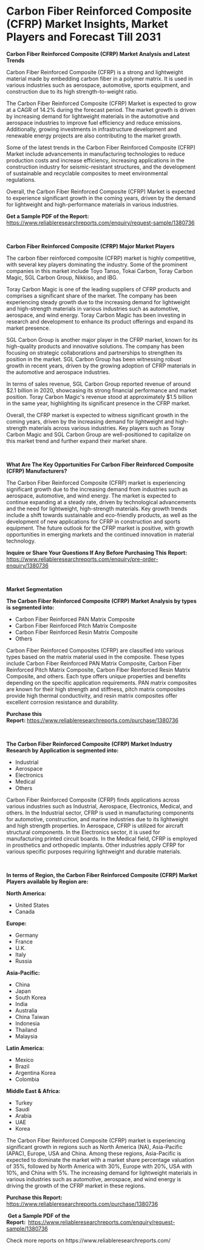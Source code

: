 <p><h1>Carbon Fiber Reinforced Composite (CFRP) Market Insights, Market Players and Forecast Till 2031</h1></p><p><strong>Carbon Fiber Reinforced Composite (CFRP) Market Analysis and Latest Trends</strong></p>
<p><p>Carbon Fiber Reinforced Composite (CFRP) is a strong and lightweight material made by embedding carbon fiber in a polymer matrix. It is used in various industries such as aerospace, automotive, sports equipment, and construction due to its high strength-to-weight ratio.</p><p>The Carbon Fiber Reinforced Composite (CFRP) Market is expected to grow at a CAGR of 14.2% during the forecast period. The market growth is driven by increasing demand for lightweight materials in the automotive and aerospace industries to improve fuel efficiency and reduce emissions. Additionally, growing investments in infrastructure development and renewable energy projects are also contributing to the market growth.</p><p>Some of the latest trends in the Carbon Fiber Reinforced Composite (CFRP) Market include advancements in manufacturing technologies to reduce production costs and increase efficiency, increasing applications in the construction industry for seismic-resistant structures, and the development of sustainable and recyclable composites to meet environmental regulations.</p><p>Overall, the Carbon Fiber Reinforced Composite (CFRP) Market is expected to experience significant growth in the coming years, driven by the demand for lightweight and high-performance materials in various industries.</p></p>
<p><strong>Get a Sample PDF of the Report:&nbsp;</strong> <a href="https://www.reliableresearchreports.com/enquiry/request-sample/1380736">https://www.reliableresearchreports.com/enquiry/request-sample/1380736</a></p>
<p>&nbsp;</p>
<p><strong>Carbon Fiber Reinforced Composite (CFRP) Major Market Players</strong></p>
<p><p>The carbon fiber reinforced composite (CFRP) market is highly competitive, with several key players dominating the industry. Some of the prominent companies in this market include Toyo Tanso, Tokai Carbon, Toray Carbon Magic, SGL Carbon Group, Nikkiso, and IBG.</p><p>Toray Carbon Magic is one of the leading suppliers of CFRP products and comprises a significant share of the market. The company has been experiencing steady growth due to the increasing demand for lightweight and high-strength materials in various industries such as automotive, aerospace, and wind energy. Toray Carbon Magic has been investing in research and development to enhance its product offerings and expand its market presence.</p><p>SGL Carbon Group is another major player in the CFRP market, known for its high-quality products and innovative solutions. The company has been focusing on strategic collaborations and partnerships to strengthen its position in the market. SGL Carbon Group has been witnessing robust growth in recent years, driven by the growing adoption of CFRP materials in the automotive and aerospace industries.</p><p>In terms of sales revenue, SGL Carbon Group reported revenue of around $2.1 billion in 2020, showcasing its strong financial performance and market position. Toray Carbon Magic's revenue stood at approximately $1.5 billion in the same year, highlighting its significant presence in the CFRP market.</p><p>Overall, the CFRP market is expected to witness significant growth in the coming years, driven by the increasing demand for lightweight and high-strength materials across various industries. Key players such as Toray Carbon Magic and SGL Carbon Group are well-positioned to capitalize on this market trend and further expand their market share.</p></p>
<p>&nbsp;</p>
<p><strong>What Are The Key Opportunities For Carbon Fiber Reinforced Composite (CFRP) Manufacturers?</strong></p>
<p><p>The Carbon Fiber Reinforced Composite (CFRP) market is experiencing significant growth due to the increasing demand from industries such as aerospace, automotive, and wind energy. The market is expected to continue expanding at a steady rate, driven by technological advancements and the need for lightweight, high-strength materials. Key growth trends include a shift towards sustainable and eco-friendly products, as well as the development of new applications for CFRP in construction and sports equipment. The future outlook for the CFRP market is positive, with growth opportunities in emerging markets and the continued innovation in material technology.</p></p>
<p><strong>Inquire or Share Your Questions If Any Before Purchasing This Report:</strong> <a href="https://www.reliableresearchreports.com/enquiry/pre-order-enquiry/1380736">https://www.reliableresearchreports.com/enquiry/pre-order-enquiry/1380736</a></p>
<p>&nbsp;</p>
<p><strong>Market Segmentation</strong></p>
<p><strong>The Carbon Fiber Reinforced Composite (CFRP) Market Analysis by types is segmented into:</strong></p>
<p><ul><li>Carbon Fiber Reinforced PAN Matrix Composite</li><li>Carbon Fiber Reinforced Pitch Matrix Composite</li><li>Carbon Fiber Reinforced Resin Matrix Composite</li><li>Others</li></ul></p>
<p><p>Carbon Fiber Reinforced Composites (CFRP) are classified into various types based on the matrix material used in the composite. These types include Carbon Fiber Reinforced PAN Matrix Composite, Carbon Fiber Reinforced Pitch Matrix Composite, Carbon Fiber Reinforced Resin Matrix Composite, and others. Each type offers unique properties and benefits depending on the specific application requirements. PAN matrix composites are known for their high strength and stiffness, pitch matrix composites provide high thermal conductivity, and resin matrix composites offer excellent corrosion resistance and durability.</p></p>
<p><strong>Purchase this Report:&nbsp;</strong><a href="https://www.reliableresearchreports.com/purchase/1380736">https://www.reliableresearchreports.com/purchase/1380736</a></p>
<p>&nbsp;</p>
<p><strong>The Carbon Fiber Reinforced Composite (CFRP) Market Industry Research by Application is segmented into:</strong></p>
<p><ul><li>Industrial</li><li>Aerospace</li><li>Electronics</li><li>Medical</li><li>Others</li></ul></p>
<p><p>Carbon Fiber Reinforced Composite (CFRP) finds applications across various industries such as Industrial, Aerospace, Electronics, Medical, and others. In the Industrial sector, CFRP is used in manufacturing components for automotive, construction, and marine industries due to its lightweight and high strength properties. In Aerospace, CFRP is utilized for aircraft structural components. In the Electronics sector, it is used for manufacturing printed circuit boards. In the Medical field, CFRP is employed in prosthetics and orthopedic implants. Other industries apply CFRP for various specific purposes requiring lightweight and durable materials.</p></p>
<p>&nbsp;</p>
<p><strong>In terms of Region, the Carbon Fiber Reinforced Composite (CFRP) Market Players available by Region are:</strong></p>
<p>
    <p> <strong> North America: </strong>
        <ul>
            <li>United States</li>
            <li>Canada</li>
        </ul>
        </p> 
    <p> <strong> Europe: </strong>
        <ul>
            <li>Germany</li>
            <li>France</li>
            <li>U.K.</li>
            <li>Italy</li>
            <li>Russia</li>
        </ul>
        </p> 
    <p> <strong> Asia-Pacific: </strong>
        <ul>
            <li>China</li>
            <li>Japan</li>
            <li>South Korea</li>
            <li>India</li>
            <li>Australia</li>
            <li>China Taiwan</li>
            <li>Indonesia</li>
            <li>Thailand</li>
            <li>Malaysia</li>
        </ul>
        </p> 
    <p> <strong> Latin America: </strong>
        <ul>
            <li>Mexico</li>
            <li>Brazil</li>
            <li>Argentina Korea</li>
            <li>Colombia</li>
        </ul>
        </p> 
    <p> <strong> Middle East & Africa: </strong>
        <ul>
            <li>Turkey</li>
            <li>Saudi</li>
            <li>Arabia</li>
            <li>UAE</li>
            <li>Korea</li>
        </ul>
    </p>
    </p>
<p><p>The Carbon Fiber Reinforced Composite (CFRP) market is experiencing significant growth in regions such as North America (NA), Asia-Pacific (APAC), Europe, USA and China. Among these regions, Asia-Pacific is expected to dominate the market with a market share percentage valuation of 35%, followed by North America with 30%, Europe with 20%, USA with 10%, and China with 5%. The increasing demand for lightweight materials in various industries such as automotive, aerospace, and wind energy is driving the growth of the CFRP market in these regions.</p></p>
<p><strong>Purchase this Report: </strong><a href="https://www.reliableresearchreports.com/purchase/1380736">https://www.reliableresearchreports.com/purchase/1380736</a></p>
<p>&nbsp;<strong>Get a Sample PDF of the Report:&nbsp;&nbsp;</strong><a href="https://www.reliableresearchreports.com/enquiry/request-sample/1380736">https://www.reliableresearchreports.com/enquiry/request-sample/1380736</a></p>
<p><strong></strong></p>
<p>Check more reports on https://www.reliableresearchreports.com/</p>